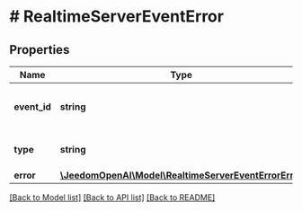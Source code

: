# # RealtimeServerEventError

## Properties

Name | Type | Description | Notes
------------ | ------------- | ------------- | -------------
**event_id** | **string** | The unique ID of the server event. |
**type** | **string** | The event type, must be &#x60;error&#x60;. |
**error** | [**\JeedomOpenAI\Model\RealtimeServerEventErrorError**](RealtimeServerEventErrorError.md) |  |

[[Back to Model list]](../../README.md#models) [[Back to API list]](../../README.md#endpoints) [[Back to README]](../../README.md)
